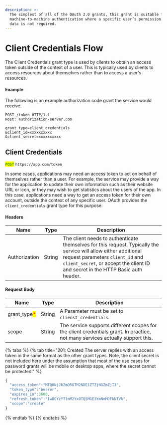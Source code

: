 ```yaml
---
description: >-
  The simplest of all of the OAuth 2.0 grants, this grant is suitable for
  machine-to-machine authentication where a specific user’s permission to access
  data is not required.
---
```


# Client Credentials Flow

The Client Credentials grant type is used by clients to obtain an access token outside of the context of a user. This is typically used by clients to access resources about themselves rather than to access a user's resources.

#### Example <a href="#example" id="example"></a>

The following is an example authorization code grant the service would receive.

```
POST /token HTTP/1.1
Host: authorization-server.com
 
grant_type=client_credentials
&client_id=xxxxxxxxxx
&client_secret=xxxxxxxxxx
```

## Client Credentials

<mark style="color:green;">`POST`</mark> `https://app.com/token`&#x20;

In some cases, applications may need an access token to act on behalf of themselves rather than a user. For example, the service may provide a way for the application to update their own information such as their website URL or icon, or they may wish to get statistics about the users of the app. In this case, applications need a way to get an access token for their own account, outside the context of any specific user. OAuth provides the `client_credentials` grant type for this purpose.

#### Headers

| Name          | Type   | Description                                                                                                                                                                                                                            |
| ------------- | ------ | -------------------------------------------------------------------------------------------------------------------------------------------------------------------------------------------------------------------------------------- |
| Authorization | String | The client needs to authenticate themselves for this request. Typically the service will allow either additional request parameters `client_id` and `client_secret`, or accept the client ID and secret in the HTTP Basic auth header. |

#### Request Body

| Name                                          | Type   | Description                                                                                                                   |
| --------------------------------------------- | ------ | ----------------------------------------------------------------------------------------------------------------------------- |
| grant\_type<mark style="color:red;">\*</mark> | String | A Parameter must be set to `clienst_credentials`.                                                                             |
| scope                                         | String | The service supports different scopes for the client credentials grant. In practice, not many services actually support this. |

{% tabs %}
{% tab title="201: Created The server replies with an access token in the same format as the other grant types.  Note, the client secret is not included here under the assumption that most of the use cases for password grants will be mobile or desktop apps, where the secret cannot be protected." %}
```javascript
{
  "access_token":"MTQ0NjJkZmQ5OTM2NDE1ZTZjNGZmZjI3",
  "token_type":"bearer",
  "expires_in":3600,
  "refresh_token":"IwOGYzYTlmM2YxOTQ5MGE3YmNmMDFkNTVk",
  "scope":"create"
}
```
{% endtab %}
{% endtabs %}



